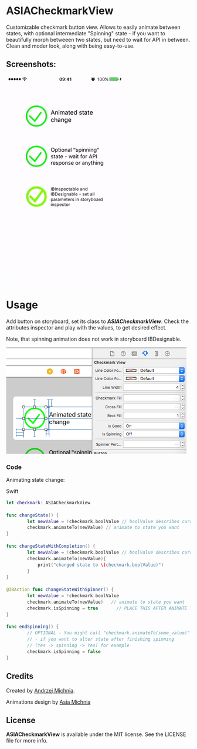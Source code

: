 ASIACheckmarkView
======================

Customizable checkmark button view. Allows to easily animate between states, with optional intermediate "Spinning" state - if you want to beautifully morph betweeen two states, but need to wait for API in between. Clean and moder look, along with being easy-to-use.

## Screenshots:

![Custom style Screenshot](Screenshots/ASIACheckmarkView.gif)

# Usage

Add button on storyboard, set its class to __*ASIACheckmarkView*__. Check the attributes inspector and play with the values, to get desired effect.

Note, that spinning animation does not work in storyboard IBDesignable.

![Custom style Screenshot](Screenshots/Storyboard.png)

### Code

Animating state change:

Swift
```swift
let checkmark: ASIACheckmarkView

func changeState() {
		let newValue = !checkmark.boolValue // boolValue describes current checkmark state
		checkmark.animateTo(newValue) // animate to state you want
}

func changeStateWithCompletion() {
		let newValue = !checkmark.boolValue // boolValue describes current checkmark state
		checkmark.animateTo(newValue){
			print("changed state to \(checkmark.boolValue)")
		}
}

@IBAction func changeStateWithSpinner() {
		let newValue = !checkmark.boolValue
		checkmark.animateTo(newValue) 	// animate to state you want
		checkmark.isSpinning = true       // PLACE THIS AFTER ANIMATE TO CALL!
}

func endSpinning() {
		// OPTIONAL - You might call "checkmark.animateTo(some_value)" here
		// - if you want to alter state after finishing spinning
		// (Yes -> spinning -> Yes) for example
		checkmark.isSpinning = false
}

```

## Credits

Created by [Andrzej Michnia](https://github.com/amichnia/).

Animations design by [Asia Michnia](http://jmichnia.tumblr.com)

## License

__ASIACheckmarkView__ is available under the MIT license. See the LICENSE file for more info.
